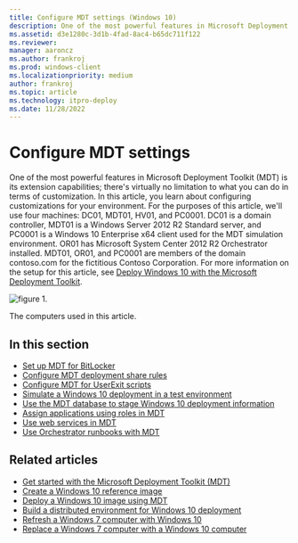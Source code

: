 ```yaml
---
title: Configure MDT settings (Windows 10)
description: One of the most powerful features in Microsoft Deployment Toolkit (MDT) is its extension capabilities; there's virtually no limitation to what you can do in terms of customization.
ms.assetid: d3e1280c-3d1b-4fad-8ac4-b65dc711f122
ms.reviewer: 
manager: aaroncz
ms.author: frankroj
ms.prod: windows-client
ms.localizationpriority: medium
author: frankroj
ms.topic: article
ms.technology: itpro-deploy
ms.date: 11/28/2022
---
```


# Configure MDT settings

One of the most powerful features in Microsoft Deployment Toolkit (MDT) is its extension capabilities; there's virtually no limitation to what you can do in terms of customization. In this article, you learn about configuring customizations for your environment.
For the purposes of this article, we'll use four machines: DC01, MDT01, HV01, and PC0001. DC01 is a domain controller, MDT01 is a Windows Server 2012 R2 Standard server, and PC0001 is a Windows 10 Enterprise x64 client used for the MDT simulation environment. OR01 has Microsoft System Center 2012 R2 Orchestrator installed. MDT01, OR01, and PC0001 are members of the domain contoso.com for the fictitious Contoso Corporation. For more information on the setup for this article, see [Deploy Windows 10 with the Microsoft Deployment Toolkit](./prepare-for-windows-deployment-with-mdt.md).

![figure 1.](../images/mdt-09-fig01.png)

The computers used in this article.

## In this section

- [Set up MDT for BitLocker](set-up-mdt-for-bitlocker.md)
- [Configure MDT deployment share rules](configure-mdt-deployment-share-rules.md)
- [Configure MDT for UserExit scripts](configure-mdt-for-userexit-scripts.md)
- [Simulate a Windows 10 deployment in a test environment](simulate-a-windows-10-deployment-in-a-test-environment.md)
- [Use the MDT database to stage Windows 10 deployment information](use-the-mdt-database-to-stage-windows-10-deployment-information.md)
- [Assign applications using roles in MDT](assign-applications-using-roles-in-mdt.md)
- [Use web services in MDT](use-web-services-in-mdt.md)
- [Use Orchestrator runbooks with MDT](use-orchestrator-runbooks-with-mdt.md)

## Related articles

- [Get started with the Microsoft Deployment Toolkit (MDT)](get-started-with-the-microsoft-deployment-toolkit.md)
- [Create a Windows 10 reference image](create-a-windows-10-reference-image.md)
- [Deploy a Windows 10 image using MDT](deploy-a-windows-10-image-using-mdt.md)
- [Build a distributed environment for Windows 10 deployment](build-a-distributed-environment-for-windows-10-deployment.md)
- [Refresh a Windows 7 computer with Windows 10](refresh-a-windows-7-computer-with-windows-10.md)
- [Replace a Windows 7 computer with a Windows 10 computer](replace-a-windows-7-computer-with-a-windows-10-computer.md)

